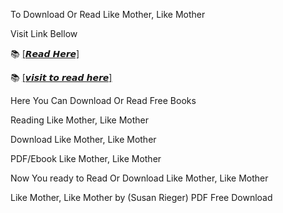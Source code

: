 To Download Or Read Like Mother, Like Mother

Visit Link Bellow

📚 [[𝙍𝙚𝙖𝙙 𝙃𝙚𝙧𝙚]](https://slicefile.web.app/krakenfiles/203164564)

📚 [[𝙫𝙞𝙨𝙞𝙩 𝙩𝙤 𝙧𝙚𝙖𝙙 𝙝𝙚𝙧𝙚]](https://uk.ebookarea.xyz/?book=203164564-like-mother-like-mother)

Here You Can Download Or Read Free Books

Reading Like Mother, Like Mother

Download Like Mother, Like Mother

PDF/Ebook Like Mother, Like Mother

Now You ready to Read Or Download Like Mother, Like Mother

Like Mother, Like Mother by (Susan  Rieger) PDF Free Download
